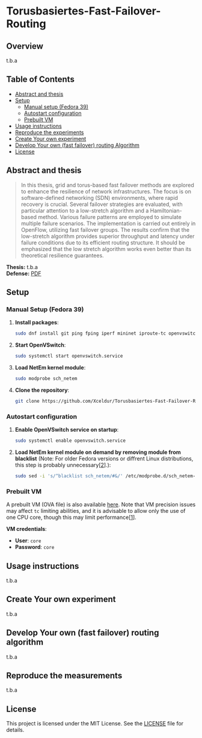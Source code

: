 # Torusbasiertes-Fast-Failover-Routing

## Overview
t.b.a

## Table of Contents
- [Abstract and thesis](#abstract-and-thesis)
- [Setup](#setup)
  - [Manual setup (Fedora 39)](#manual-setup-fedora-39)
  - [Autostart configuration](#autostart-configuration)
  - [Prebuilt VM](#prebuilt-vm)
- [Usage instructions](#usage-instructions)
- [Reproduce the experiments](#reproduce-the-measurements)
- [Create Your own experiment](#create-your-own-experiment)
- [Develop Your own (fast failover) routing Algorithm](#develop-your-own-fast-failover-routing-algorithm)
- [License](#license)

## Abstract and thesis

> In this thesis, grid and torus-based fast failover methods are
> explored to enhance the resilience of network infrastructures. The
> focus is on software-defined networking (SDN) environments, where
> rapid recovery is crucial. Several failover strategies are evaluated,
> with particular attention to a low-stretch algorithm and a
> Hamiltonian-based method. Various failure patterns are employed to
> simulate multiple failure scenarios. The implementation is carried out
> entirely in OpenFlow, utilizing fast failover groups. The results
> confirm that the low-stretch algorithm provides superior throughput
> and latency under failure conditions due to its efficient routing
> structure. It should be emphasized that the low stretch algorithm
> works even better than its theoretical resilience guarantees.

**Thesis:** t.b.a    <br>
**Defense:** [PDF](Thesis/Defense%20presentation.pdf)
## Setup

### Manual Setup (Fedora 39)
1. **Install packages**:
    ```bash
    sudo dnf install git ping fping iperf mininet iproute-tc openvswitch python3 python3-seaborn python3-numpy python3-pandas python3-tqdm python3-matplotlib python-networkx kernel-modules-extra
    ```
2. **Start OpenVSwitch**:
    ```bash
    sudo systemctl start openvswitch.service
    ```
3. **Load NetEm kernel module**:
    ```bash
    sudo modprobe sch_netem
    ```
4. **Clone the repository**:
    ```bash
    git clone https://github.com/Xceldur/Torusbasiertes-Fast-Failover-Routing.git
    ```

### Autostart configuration
1. **Enable OpenVSwitch service on startup**:
    ```bash
    sudo systemctl enable openvswitch.service
    ```
2. **Load NetEm kernel module on demand by removing module from blacklist** (Note: For older Fedora versions or diffrent Linux distributions, this step is probably unnecessary\[[2](https://access.redhat.com/articles/3760101)\].):
    ```bash
    sudo sed -i 's/^blacklist sch_netem/#&/' /etc/modprobe.d/sch_netem-blacklist.conf
    ```

### Prebuilt VM
A prebuilt VM (OVA file) is also available [here](https://tu-dortmund.sciebo.de/s/sHiuKnXJRgMmDq1/download). Note that VM precision issues may affect `tc` limiting abilities, and it is advisable to allow only the use of one CPU core, though this may limit performance\[[1](https://stackoverflow.com/questions/72539814/mininet-ping-iperf3-got-unstable-measurement-results)\].

**VM credentials**:
- **User**: `core`
- **Password**: `core`

## Usage instructions
t.b.a

## Create Your own experiment
t.b.a

## Develop Your own (fast failover) routing algorithm
t.b.a

## Reproduce the measurements
t.b.a

## License
This project is licensed under the MIT License. See the [LICENSE](LICENSE) file for details.

